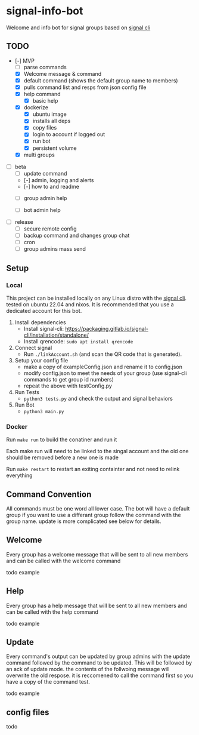 # signal-info-bot

Welcome and info bot for signal groups based on [signal cli](https://github.com/AsamK/signal-cli)

## TODO
- [-] MVP
  - [ ] parse commands
  - [x] Welcome message & command
  - [x] default command (shows the default group name to members)
  - [x] pulls command list and resps from json config file
  - [X] help command
    - [x] basic help
  - [X] dockerize
    - [x] ubuntu image
    - [x] installs all deps
    - [x] copy files
    - [x] login to account if logged out
    - [x] run bot
    - [X] persistent volume
  - [X] multi groups
  
- [ ] beta
  - [ ] update command
  - [-] admin, logging and alerts
  - [-] how to and readme
  - [ ] group admin help
  - [ ] bot admin help
  

- [ ] release
  - [ ] secure remote config
  - [ ] backup command and changes group chat
  - [ ] cron
  - [ ] group admins mass send
  
## Setup

### Local
This project can be installed locally on any Linux distro with the [signal cli](https://github.com/AsamK/signal-cli). 
tested on ubuntu 22.04 and nixos.
It is recommended that you use a dedicated account for this bot.

1. Install dependencies
   - Install signal-cli: https://packaging.gitlab.io/signal-cli/installation/standalone/
   - Install qrencode: `sudo apt install qrencode`
2. Connect signal
   - Run `./linkAccount.sh` (and scan the QR code that is generated).
3. Setup your config file
   - make a copy of exampleConfig.json and rename it to config.json
   - modify config.json to meet the needs of your group (use signal-cli commands to get group id numbers)
   - repeat the above with testConfig.py
4. Run Tests
   - `python3 tests.py` and check the output and signal behaviors
4. Run Bot
   - `python3 main.py`

### Docker
Run `make run` to build the conatiner and run it

Each make run will need to be linked to the singal account and the old one should be removed before a new one is made

Run `make restart` to restart an exiting containter and not need to relink everything



## Command Convention
All commands must be one word all lower case. The bot will have a default group if you want to use a differant group follow the command with the group name. update is more complicated see below for details.

## Welcome
Every group has a welcome message that will be sent to all new members and can be called with the welcome command

todo example

## Help
Every group has a help message that will be sent to all new members and can be called with the help command

todo example

## Update
Every command's output can be updated by group admins with the update command followed by the command to be updated. This will be followed by an ack of update mode. the contents of the follwoing message will overwrite the old respose. it is reccomened to call the command first so you have a copy of the command test.

todo example

## config files
todo
